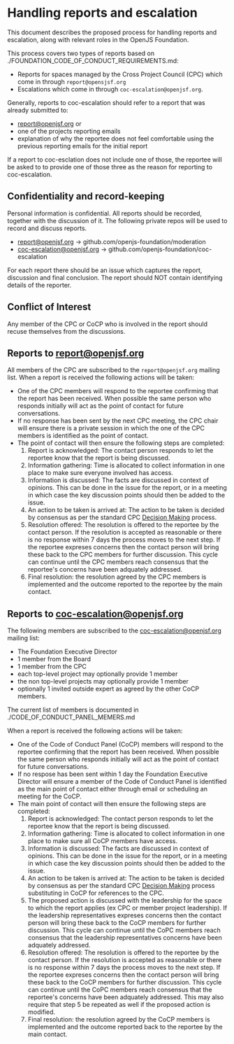 # Handling reports and escalation
This document describes the proposed process for handling reports and escalation, along with relevant roles in the OpenJS Foundation.

This process covers two types of reports based on ./FOUNDATION_CODE_OF_CONDUCT_REQUIREMENTS.md:

* Reports for spaces managed by the Cross Project Council (CPC) which come in through `report@opensjsf.org`
* Escalations which come in through `coc-escalation@openjsf.org`.   

Generally, reports to coc-escalation should refer to a report that was already submitted to:

* report@openjsf.org or
* one of the projects reporting emails 
* explanation of why the reportee does not feel comfortable using the previous reporting emails for the initial report

If a report to coc-esclation does not include one of those, the reportee will be asked to to provide one of those three as the 
reason for reporting to coc-escalation.

## Confidentiality and record-keeping
Personal information is confidential. All reports should be recorded, together with the discussion of it. The following private repos will be used to record and discuss reports.

* report@openjsf.org -> github.com/openjs-foundation/moderation
* coc-escalation@openjsf.org -> github.com/openjs-foundation/coc-escalation

For each report there should be an issue which captures the report, discussion and final conclusion.  The report should NOT contain identifying details of the reporter.

## Conflict of Interest

Any member of the CPC or CoCP who is involved in the report should recuse themselves from the discussions.

## Reports to report@openjsf.org

All members of the CPC are subscribed to the `report@openjsf.org` mailing list.  When a report is received the following actions will be taken:
   * One of the CPC members will respond to the reportee confirming that the report has been received. When possible the same person
     who responds initially will act as the point of contact for future conversations.
   * If no response has been sent by the next CPC meeting, the CPC chair will ensure there is a private session in which the one of the
     CPC members is identified as the point of contact.
   * The point of contact will then ensure the following steps are completed:
     1. Report is acknowledged: The contact person responds to let the reportee know that the report is being discussed.
     2. Information gathering: Time is allocated to collect information in one place to make sure everyone involved has access.
     3. Information is discussed: The facts are discussed in context of opinions. This can be done in the issue for the report, or
        in a meeting in which case the key discussion points should then be added to the issue.
     4. An action to be taken is arrived at: The action to be taken is decided by consensus as per the standard CPC
        [Decision Making](https://github.com/openjs-foundation/cross-project-council/blob/master/CPC-CHARTER.md#section-9-decision-making) process.
     5. Resolution offered: The resolution is offered to the reportee by the contact person. If the resolution is accepted as
        reasonable or there is no response within 7 days the process moves to the next step. If the reportee expreses concerns then the
        contact person will bring these back to the CPC members for further discussion. This cycle can continue until the 
        CPC members reach consensus that the reportee's concerns have been adquately addressed.
     6. Final resolution: the resolution agreed by the CPC members is implemented and the outcome reported to the reportee by
        the main contact.
        
## Reports to coc-escalation@openjsf.org

The following members are subscribed to the coc-escalation@openjsf.org mailing list:

* The Foundation Executive Director 
* 1 member from the Board
* 1 member from the CPC
* each top-level project may optionally provide 1 member
* the non top-level projects may optionally provide 1 member
* optionally 1 invited outside expert as agreed by the other CoCP members.

The current list of members is documented in ./CODE_OF_CONDUCT_PANEL_MEMERS.md
     
When a report is received the following actions will be taken:

  * One of the Code of Conduct Panel (CoCP) members will respond to the reportee confirming that the report has been received.
    When possible the same person who responds initially will act as the point of contact for future conversations.
  * If no respose has been sent within 1 day the Foundation Executive Director will ensure a member of the Code of Conduct
    Panel is identified as the main point of contact either through email or scheduling an meeting for the CoCP.
  * The main point of contact will then ensure the following steps are completed:
     1. Report is acknowledged: The contact person responds to let the reportee know that the report is being discussed.
     2. Information gathering: Time is allocated to collect information in one place to make sure all CoCP members have access.
     3. Information is discussed: The facts are discussed in context of opinions. This can be done in the issue for the report, or
        in a meeting in which case the key discussion points should then be added to the issue.
     4. An action to be taken is arrived at: The action to be taken is decided by consensus as per the standard CPC
        [Decision Making](https://github.com/openjs-foundation/cross-project-council/blob/master/CPC-CHARTER.md#section-9-decision-making) process substituting in CoCP for references to the CPC.
     5. The proposed action is discussed with the leadership for the space to which the report applies (ex CPC or member
        project leadership). If the leadership representatives expreses concerns then the
        contact person will bring these back to the CoCP members for further discussion.  This cycle can continue  until the 
        CoPC members reach consensus that the leadership representatives concerns have been adquately addressed.
     6. Resolution offered: The resolution is offered to the reportee by the contact person. If the resolution is accepted as
        reasonable or there is no response within 7 days the process moves to the next step.  If the reportee expreses concerns then the
        contact person will bring these back to the CoCP members for further discussion. This cycle can continue until the 
        CoPC members reach consensus that the reportee's concerns have been adquately addressed. This may also require that
        step 5 be repeated as well if the proposed action is modified.
     6. Final resolution: the resolution agreed by the CoCP members is implemented and the outcome reported back to the reportee by
        the main contact.
      
